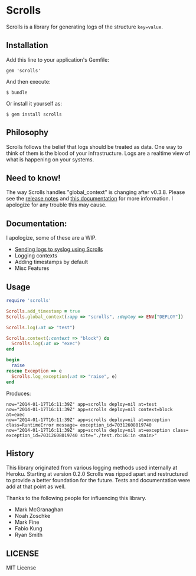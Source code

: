 # Scrolls

Scrolls is a library for generating logs of the structure `key=value`.

## Installation

Add this line to your application's Gemfile:

    gem 'scrolls'

And then execute:

    $ bundle

Or install it yourself as:

    $ gem install scrolls

## Philosophy

Scrolls follows the belief that logs should be treated as data. One way to think of them is the blood of your infrastructure. Logs are a realtime view of what is happening on your systems.

## Need to know!

The way Scrolls handles "global_context" is changing after v0.3.8. Please see the [release notes](https://github.com/asenchi/scrolls/releases/tag/v0.3.8) and [this documentation](https://github.com/asenchi/scrolls/tree/master/docs/global-context.md) for more information. I apologize for any trouble this may cause.

## Documentation:

I apologize, some of these are a WIP.

* [Sending logs to syslog using Scrolls](https://github.com/asenchi/scrolls/tree/master/docs/syslog.md)
* Logging contexts
* Adding timestamps by default
* Misc Features

## Usage

```ruby
require 'scrolls'

Scrolls.add_timestamp = true
Scrolls.global_context(:app => "scrolls", :deploy => ENV["DEPLOY"])

Scrolls.log(:at => "test")

Scrolls.context(:context => "block") do
  Scrolls.log(:at => "exec")
end

begin
  raise
rescue Exception => e
  Scrolls.log_exception(:at => "raise", e)
end
```

Produces:

```
now="2014-01-17T16:11:39Z" app=scrolls deploy=nil at=test
now="2014-01-17T16:11:39Z" app=scrolls deploy=nil context=block at=exec
now="2014-01-17T16:11:39Z" app=scrolls deploy=nil at=exception class=RuntimeError message= exception_id=70312608019740
now="2014-01-17T16:11:39Z" app=scrolls deploy=nil at=exception class= exception_id=70312608019740 site="./test.rb:16:in <main>"
```

## History

This library originated from various logging methods used internally
at Heroku. Starting at version 0.2.0 Scrolls was ripped apart and
restructured to provide a better foundation for the future. Tests and
documentation were add at that point as well.

Thanks to the following people for influencing this library.

* Mark McGranaghan
* Noah Zoschke
* Mark Fine
* Fabio Kung
* Ryan Smith

## LICENSE

MIT License
